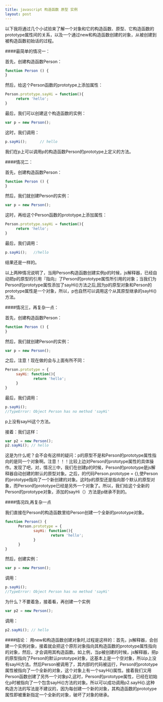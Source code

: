 ```yaml
---
title: javascript 构造函数 原型 实例
layout: post
---
```


以下我将通过几个小试验来了解一个对象和它的构造函数、原型、它构造函数的prototype属性间的关系，以及一个通过new和构造函数创建的对象，从被创建到被构造函数初始话的过程。

####最简单的情况一：

首先，创建构造函数Person：

```javascript
function Person () {
}
```

然后，给这个Person函数的prototype上添加属性：

```javascript
Person.prototype.sayHi = function(){
     return 'hello';
}
```

最后，我们可以创建这个构造函数的实例：

```javascript
var p = new Person();
```

这时，我们调用：

```javascript
p.sayHi();      // hello
```

我们在p上可以调用p的构造函数Person的prototype上定义的方法。

####情况二：

首先，创建构造函数Person：

```javascript
function Person () {
}
```

然后，我们就创建Person的实例：

```javascript
var p = new Person();
```

这时，再给这个Person函数的prototype上添加属性：

```javascript
Person.prototype.sayHi = function(){
     return 'hello';
}
```

最后，我们调用：

```javascript
p.sayHi();   //hello
```

结果还是一样的。

以上两种情况说明了，当用Person构造函数创建实例p的时候，js解释器，已经自动把p的原型的引用『指向』了Person的prototype属性所引用的对象；当我们为Person的prototype属性添加了sayHi()方法之后,因为p的原型对象和Person的prototype属性是一个对象，所以，p也自然可以调用这个从其原型继承的sayHi()方法。

####情况三，再复杂一点：

首先，创建构造函数Person：

```javascript
function Person () {
}
```

然后，我们就创建Person的实例：

```javascript
var p = new Person();
```

之后，注意！现在做的会与上面有所不同：

```javascript
Person.prototype = {
     sayHi: function(){
             return 'hello';
     }
}
```

最后，我们调用：

```javascript
p.sayHi();
//TypeError: Object Person has no method 'sayHi' 
```

p上没有sayHi这个方法。

接着：我们这样：

```javascript
var p2 = new Person();
p2.sayHi(); // hello
```

这是为什么呢？会不会有这样的疑问：p的原型不是和Person的prototype属性指向的是同一个对象啊。注意！！！比较上边对Person的prototype属性的具体操作。发现了吧，对，情况三中，我们在创建p的时候，Person的prototype是js解释器自动创建的默认的原型对象。之后，的代码Person.prototype = {},使Person的prototype指向了一个新创建的对象。这时p的原型还是指向那个默认的原型对象，而Person的prototype已经是另外一个对象了。所以，我们给这个全新的Person的prototype对象，添加的sayHi（）方法是p继承不到的。

####情况四,再复杂一点

我们直接在Person的构造函数里给Person创建一个全新的prototype对象。

```javascript
function Person() {
      Person.prototype = {
             sayHi: function(){
                     return 'hello';
             }
      }
}
```

然后，创建实例：

```javascript
var p = new Person();
```

调用：

```javascript
p.sayHi(); 
//TypeError: Object Person has no method 'sayHi' 
```

为什么？不要着急，接着看，再创建一个实例

```javascript
var p2 = new Person();
```

调用：

```javascript
p2.sayHi(); // hello
```


####结论：
用new和构造函数创建对象时,过程是这样的：首先，js解释器，会创建一个实例对象，接着就会把这个原形对象指向其构造函数的prototype属性指向的对象，然后，才会调用其构造函数。如上例，当p被创建的时候，js解释器，把p的原型指向了Person的默认prototype对象，这基本上是一个空对象，所以p上没有sayHi方法。然后Person被调用了，其内部的代码被运行，Person的prototype属性被指向了一个全新的对象，这个对象上有一个sayHi()属性。接着我们又用Person函数创建了另外一个对象p2,这时，Person的prototype属性，已经在初始化p时被指向了一个包含sayHi()方法的对象。所以可以成功调用p2.sayHi().这种构造方法的写法是不建议的，因为每创建一个新的对象，其构造函数的prototype属性即被重新指定一个全新的对象，破坏了对象的继承。

